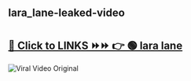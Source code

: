 
 ## lara_lane-leaked-video 

# <h2><a href="https://clipsfans.com/lara_lane&ref=git">🔗 Click to LINKS ⏩⏩ 👉 🟢 lara lane </a></h2>

<a href="https://clipsfans.com/lara_lane&ref=git" rel="nofollow" data-target="animated-image.originalLink"><img src="https://i.ibb.co.com/xMMVF88/686577567.gif" alt="Viral Video Original" style="max-width: 100%; display: inline-block;" data-target="animated-image.originalImage"></a>
